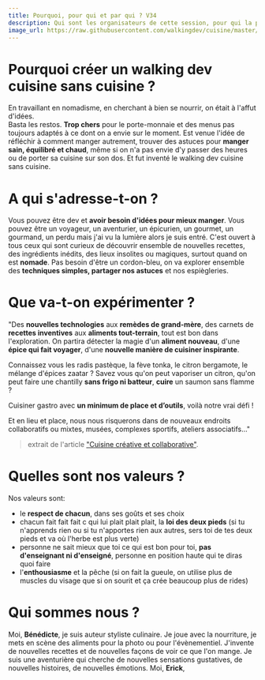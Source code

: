 ```yaml
---
title: Pourquoi, pour qui et par qui ? V34
description: Qui sont les organisateurs de cette session, pour qui la préparent-ils et quelle est leur vision
image_url: https://raw.githubusercontent.com/walkingdev/cuisine/master/media/matiere.jpg
---
```




# Pourquoi créer un walking dev cuisine sans cuisine ?

En travaillant en nomadisme, en cherchant à bien se nourrir, on était à l'affut d'idées.  
Basta les restos. **Trop chers** pour le porte-monnaie et des menus pas toujours adaptés à ce dont on a envie sur le moment.
Est venue l'idée de réfléchir à comment manger autrement, trouver des astuces pour **manger sain, équilibré et chaud**, même si on n'a pas envie d'y passer des heures ou de porter sa cuisine sur son dos.
Et fut inventé le walking dev cuisine sans cuisine.


# A qui s'adresse-t-on ?

Vous pouvez être dev et **avoir besoin d'idées pour mieux manger**. Vous pouvez être un voyageur, un aventurier, un épicurien, un gourmet, un gourmand, un perdu mais j'ai vu la lumière alors je suis entré.
C'est ouvert à tous ceux qui sont curieux de découvrir ensemble de nouvelles recettes, des ingrédients inédits, des lieux insolites ou magiques, surtout quand on est **nomade**.
Pas besoin d'être un cordon-bleu, on va explorer ensemble des **techniques simples, partager nos astuces** et nos espiègleries.

# Que va-t-on expérimenter ?

"Des **nouvelles technologies** aux **remèdes de grand-mère**, des carnets de **recettes inventives** aux **aliments tout-terrain**, tout est bon dans l'exploration. 
On partira détecter la magie d'un **aliment nouveau**, d'une **épice qui fait voyager**, d'une **nouvelle manière de cuisiner inspirante**.

Connaissez vous les radis pastèque, la fève tonka, le citron bergamote, le mélange d'épices zaatar ?
Savez vous qu'on peut vaporiser un citron, qu'on peut faire une chantilly **sans frigo ni batteur**, **cuire** un saumon sans flamme ?

Cuisiner gastro avec **un minimum de place et d’outils**, voilà notre vrai défi ! 

Et en lieu et place, nous nous risquerons dans de nouveaux endroits collaboratifs ou mixtes, musées, complexes sportifs, ateliers associatifs..."

> extrait de l'article ["Cuisine créative et collaborative"](http://walkingdev.fr/#walkingdev/cuisine/blob/master/article-cuisine-collaborative.md).


# Quelles sont nos valeurs ?

Nos valeurs sont: 
* le **respect de chacun**, dans ses goûts et ses choix
* chacun fait fait fait c qui lui plait plait plait, la **loi des deux pieds** (si tu n'apprends rien ou si tu n'apportes rien aux autres, sers toi de tes deux pieds et va où l'herbe est plus verte)
* personne ne sait mieux que toi ce qui est bon pour toi, **pas d'enseignant ni d'enseigné**, personne en position haute qui te diras quoi faire
* l'**enthousiasme** et la pêche (si on fait la gueule, on utilise plus de muscles du visage que si on sourit et ça crée beaucoup plus de rides)

# Qui sommes nous ?

Moi, **Bénédicte**, je suis auteur styliste culinaire. Je joue avec la nourriture, je mets en scène des aliments pour la photo ou pour l'évènementiel. J'invente de nouvelles recettes et de nouvelles façons de voir ce que l'on mange. Je suis une aventurière qui cherche de nouvelles sensations gustatives, de nouvelles histoires, de nouvelles émotions.
Moi, **Erick**, 




